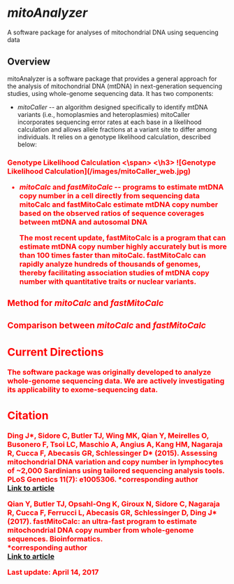 # *mitoAnalyzer*
A software package for analyses of mitochondrial DNA using sequencing data  

## Overview
mitoAnalyzer is a software package that provides a general approach for the analysis of mitochondrial DNA (mtDNA) in next-generation sequencing studies, using whole-genome sequencing data. It has two components:

* *mitoCaller* -- an algorithm designed specifically to identify mtDNA variants (i.e., homoplasmies and heteroplasmies)
mitoCaller incorporates sequencing error rates at each base in a likelihood calculation and allows allele fractions at a variant site to differ among individuals. It relies on a genotype likelihood calculation, described below: 

 <h3> <span style="color:red"> Genotype Likelihood Calculation <\span> <\h3>
 ![Genotype Likelihood Calculation](/images/mitoCaller_web.jpg)

* *mitoCalc* and *fastMitoCalc* -- programs to estimate mtDNA copy number in a cell directly from sequencing data
mitoCalc and fastMitoCalc estimate mtDNA copy number based on the observed ratios of sequence coverages between mtDNA and autosomal DNA

  The most recent update, fastMitoCalc is a program that can estimate mtDNA copy number highly accurately but is more than 100 times faster than mitoCalc. fastMitoCalc can rapidly analyze hundreds of thousands of genomes, thereby facilitating association studies of mtDNA copy number with quantitative traits or nuclear variants.

### Method for *mitoCalc* and *fastMitoCalc*

### Comparison between *mitoCalc* and *fastMitoCalc*

## Current Directions
The software package was originally developed to analyze whole-genome sequencing data. We are actively investigating its applicability to exome-sequencing data. 

## Citation
Ding J*, Sidore C, Butler TJ, Wing MK, Qian Y, Meirelles O, Busonero F, Tsoi LC, Maschio A, Angius A, Kang HM, Nagaraja R, Cucca F, Abecasis GR, Schlessinger D* (2015). Assessing mitochondrial DNA variation and copy number in lymphocytes of ~2,000 Sardinians using tailored sequencing analysis tools. PLoS Genetics 11(7): e1005306.
\*corresponding author  
[Link to article](http://journals.plos.org/plosgenetics/article?id=10.1371/journal.pgen.1005306)

Qian Y, Butler TJ, Opsahl-Ong K, Giroux N, Sidore C, Nagaraja R, Cucca F, Ferrucci L, Abecasis GR, Schlessinger D, Ding J*(2017). fastMitoCalc: an ultra-fast program to estimate mitochondrial DNA copy number from whole-genome sequences. Bioinformatics.  
\*corresponding author  
[Link to article](https://www.ncbi.nlm.nih.gov/pubmed/28453676)

__Last update: April 14, 2017__
